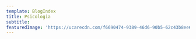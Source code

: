```yaml
---
template: BlogIndex
title: Psicologia
subtitle: 
featuredImage: 'https://ucarecdn.com/f6690474-9389-46d6-90b5-62c43b8ee6af/-/contrast/25/'
---
```


